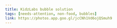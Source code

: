 ```yaml
---
title: KidzLabs bubble solution
tags: [needs-attention, non-food, bubbles]
link: https://photos.app.goo.gl/jcCNh1Vd6ojQSmuh9
---
```


